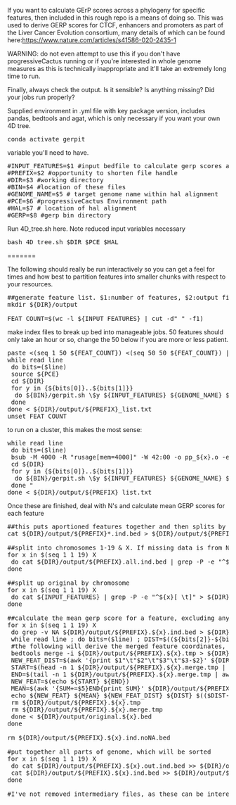 If you want to calculate GErP scores across a phylogeny for specific features, then included in this rough repo is a means of doing so. This was used to derive GERP scores for CTCF, enhancers and promoters as part of the Liver Cancer Evolution consortium, many details of which can be found here:https://www.nature.com/articles/s41586-020-2435-1

WARNING: do not even attempt to use this if you don't have progressiveCactus running or if you're interested in whole genome measures as this is technically inappropriate and it'll take an extremely long time to run.

Finally, always check the output. Is it sensible? Is anything missing? Did your jobs run properly?

Supplied environment in .yml file with key package version, includes pandas, bedtools and agat, which is only necessary if you want your own 4D tree. 
<pre>conda activate gerpit</pre>

variable you'll need to have.
<pre>#INPUT_FEATURES=$1 #input bedfile to calculate gerp scores across
#PREFIX=$2 #opportunity to shorten file handle
#DIR=$3 #working directory
#BIN=$4 #location of these files
#GENOME_NAME=$5 # target genome name within hal alignment
#PCE=$6 #progressiveCactus Environment path
#HAL=$7 # location of hal alignment
#GERP=$8 #gerp bin directory
</pre>

Run 4D_tree.sh here. Note reduced input variables necessary
<pre>bash 4D_tree.sh $DIR $PCE $HAL
</pre>

=======

The following should really be run interactively so you can get a feel for times and how best to partition features into smaller chunks with respect to your resources.

<pre>##generate feature list. $1:number of features, $2:output file
mkdir ${DIR}/output

FEAT_COUNT=$(wc -l ${INPUT_FEATURES} | cut -d" " -f1)
</pre>

make index files to break up bed into manageable jobs. 50 features should only take an hour or so, change the 50 below if you are more or less patient.
<pre>paste <(seq 1 50 ${FEAT_COUNT}) <(seq 50 50 ${FEAT_COUNT}) | sed "$ s/$/${FEAT_COUNT}/" > ${DIR}/output/${PREFIX}_list.txt
while read line
 do bits=($line)
 source ${PCE} 
 cd ${DIR}
 for y in {${bits[0]}..${bits[1]}} 
  do ${BIN}/gerpit.sh \$y ${INPUT_FEATURES} ${GENOME_NAME} ${DIR}/output ${PREFIX}_${bits[0]} ${HAL} ${GERP}
 done
done < ${DIR}/output/${PREFIX}_list.txt
unset FEAT_COUNT
</pre>

to run on a cluster, this makes the most sense:
<pre>while read line
 do bits=($line)
 bsub -M 4000 -R "rusage[mem=4000]" -W 42:00 -o pp_${x}.o -e pp_${x}.e "source ${PCE} 
 cd ${DIR}
 for y in {${bits[0]}..${bits[1]}} 
  do ${BIN}/gerpit.sh \$y ${INPUT_FEATURES} ${GENOME_NAME} ${DIR}/output ${PREFIX}_${bits[0]} ${HAL} ${GERP}
 done "
done < ${DIR}/output/${PREFIX}_list.txt
</pre>

Once these are finished, deal with N's and calculate mean GERP scores for each feature
<pre>##this puts aportioned features together and then splits by chromomsome so sorting and calculations are faster: -M 40000 -W 10:00
cat ${DIR}/output/${PREFIX}*.ind.bed > ${DIR}/output/${PREFIX}.all.ind.bed

##split into chromosomes 1-19 & X. If missing data is from N's and are dealt with by refering to the original feature
for x in $(seq 1 1 19) X
 do cat ${DIR}/output/${PREFIX}.all.ind.bed | grep -P -e "^${x}[ \t]" | awk '{if (NF == 5) print $0}' | sort -k1,1V -k2,2g | uniq > ${DIR}/output/${PREFIX}.all.${x}.ind.bed
done

##split up original by chromosome
for x in $(seq 1 1 19) X
 do cat ${INPUT_FEATURES} | grep -P -e "^${x}[ \t]" > ${DIR}/output/original.${x}.bed
done

##calculate the mean gerp score for a feature, excluding any regions that contain N's
for x in $(seq 1 1 19) X 
 do grep -v NA ${DIR}/output/${PREFIX}.${x}.ind.bed > ${DIR}/output/${PREFIX}.${x}.ind.noNA.bed
 while read line ; do bits=($line) ; DIST=$((${bits[2]}-${bits[1]})) ; echo ${line} | sed 's/ /\t/g' | bedtools intersect -a stdin -b ${DIR}/output/${PREFIX}.${x}.ind.noNA.bed -wb | cut -f7- > ${DIR}/output/${PREFIX}.${x}.tmp
 #the following will derive the merged feature coordinates, reporting the size without N's and the extreme edges of the feature (so if it's split in two by any number of N's, we still report the new feature coordinates so that it includes the string of N's. The assumption is that N's in the middle will be very limited and it won't be worth splitting the feature, which is the correct way to deal with this if stretches of N's are more extensive. 
 bedtools merge -i ${DIR}/output/${PREFIX}.${x}.tmp > ${DIR}/output/${PREFIX}.${x}.merge.tmp
 NEW_FEAT_DIST=$(awk '{print $1"\t"$2"\t"$3"\t"$3-$2}' ${DIR}/output/${PREFIX}.${x}.merge.tmp | awk '{SUM+=$4}END{print SUM}')
 START=$(head -n 1 ${DIR}/output/${PREFIX}.${x}.merge.tmp | awk '{print $1" "$2}')
 END=$(tail -n 1 ${DIR}/output/${PREFIX}.${x}.merge.tmp | awk '{print $3}')
 NEW_FEAT=$(echo ${START} ${END})
 MEAN=$(awk '{SUM+=$5}END{print SUM}' ${DIR}/output/${PREFIX}.${x}.tmp | X=${NEW_FEAT_DIST} awk '{printf("%.6f\n", $1/ENVIRON["X"])}')
 echo ${NEW_FEAT} ${MEAN} ${NEW_FEAT_DIST} ${DIST} $(($DIST-$NEW_FEAT_DIST)) $line | sed 's/ /\t/g' >> ${DIR}/output/original.${x}.out.ind.bed
 rm ${DIR}/output/${PREFIX}.${x}.tmp
 rm ${DIR}/output/${PREFIX}.${x}.merge.tmp
 done < ${DIR}/output/original.${x}.bed
done

rm ${DIR}/output/${PREFIX}.${x}.ind.noNA.bed

#put together all parts of genome, which will be sorted
for x in $(seq 1 1 19) X
 do cat ${DIR}/output/${PREFIX}.${x}.out.ind.bed >> ${DIR}/output/${PREFIX}.mean.bed
 cat ${DIR}/output/${PREFIX}.${x}.ind.bed >> ${DIR}/output/${PREFIX}.ind.bed
done

#I've not removed intermediary files, as these can be interesting or necessary to debug, which I've put zero effort into sourcing.
</pre>
